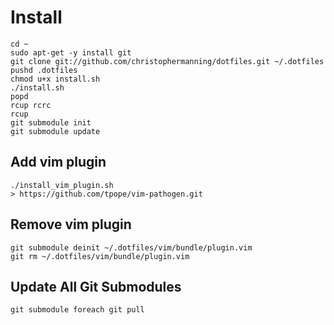 # Install

    cd ~
    sudo apt-get -y install git
    git clone git://github.com/christophermanning/dotfiles.git ~/.dotfiles
    pushd .dotfiles
    chmod u+x install.sh 
    ./install.sh
    popd
    rcup rcrc
    rcup
    git submodule init
    git submodule update

## Add vim plugin

    ./install_vim_plugin.sh
    > https://github.com/tpope/vim-pathogen.git

## Remove vim plugin

    git submodule deinit ~/.dotfiles/vim/bundle/plugin.vim
    git rm ~/.dotfiles/vim/bundle/plugin.vim

## Update All Git Submodules

    git submodule foreach git pull
